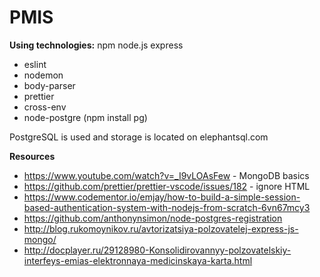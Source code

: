 # PMIS

**Using technologies:**
npm
node.js
express
* eslint
* nodemon
* body-parser
* prettier
* cross-env
* node-postgre (npm install pg)

PostgreSQL is used and storage is located on elephantsql.com

**Resources**
* https://www.youtube.com/watch?v=_I9vLOAsFew - MongoDB basics
* https://github.com/prettier/prettier-vscode/issues/182 - ignore HTML
* https://www.codementor.io/emjay/how-to-build-a-simple-session-based-authentication-system-with-nodejs-from-scratch-6vn67mcy3
* https://github.com/anthonynsimon/node-postgres-registration
* http://blog.rukomoynikov.ru/avtorizatsiya-polzovatelej-express-js-mongo/
* http://docplayer.ru/29128980-Konsolidirovannyy-polzovatelskiy-interfeys-emias-elektronnaya-medicinskaya-karta.html